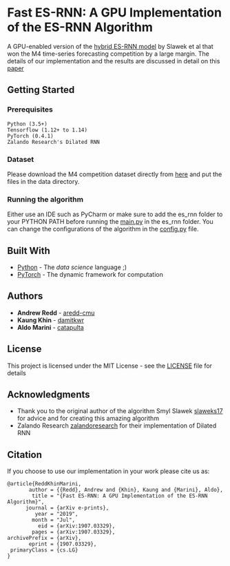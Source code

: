 # Fast ES-RNN: A GPU Implementation of the ES-RNN Algorithm

A GPU-enabled version of the [hybrid ES-RNN model](https://eng.uber.com/m4-forecasting-competition/) by Slawek et al that won the M4 time-series forecasting competition by a large margin. The details of our implementation and the results are discussed in detail on this [paper](https://arxiv.org/abs/1907.03329)

## Getting Started

### Prerequisites

```
Python (3.5+)
Tensorflow (1.12+ to 1.14)
PyTorch (0.4.1)
Zalando Research's Dilated RNN
```

### Dataset

Please download the M4 competition dataset directly from [here](https://github.com/M4Competition/M4-methods/tree/master/Dataset) and put the files in the data directory.

### Running the algorithm

Either use an IDE such as PyCharm or make sure to add the es\_rnn folder to your PYTHON PATH before running the [main.py](es_rnn/main.py) in the es\_rnn folder. You can change the configurations of the algorithm in the [config.py](es_rnn/config.py) file.

## Built With

* [Python](https://www.python.org) - The *data science* language ;)
* [PyTorch](https://www.pytorch.org/) - The dynamic framework for computation


## Authors

* **Andrew Redd** - [aredd-cmu](https://github.com/aredd-cmu)
* **Kaung Khin** - [damitkwr](https://github.com/damitkwr)
* **Aldo Marini** - [catapulta](https://github.com/catapulta)

## License

This project is licensed under the MIT License - see the [LICENSE](LICENSE) file for details

## Acknowledgments

* Thank you to the original author of the algorithm Smyl Slawek [slaweks17](https://github.com/slaweks17) for advice and for creating this amazing algorithm
* Zalando Research [zalandoresearch](https://www.github.com/zalandoresearch) for their implementation of Dilated RNN

## Citation

If you choose to use our implementation in your work please cite us as:

```
@article{ReddKhinMarini,
       author = {{Redd}, Andrew and {Khin}, Kaung and {Marini}, Aldo},
        title = "{Fast ES-RNN: A GPU Implementation of the ES-RNN Algorithm}",
      journal = {arXiv e-prints},
         year = "2019",
        month = "Jul",
          eid = {arXiv:1907.03329},
        pages = {arXiv:1907.03329},
archivePrefix = {arXiv},
       eprint = {1907.03329},
 primaryClass = {cs.LG}
}
```


#
